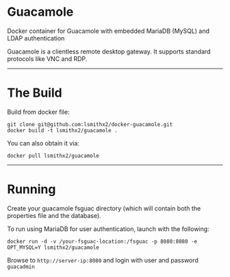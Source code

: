 Guacamole
====

Docker container for Guacamole with embedded MariaDB (MySQL) and LDAP authentication

Guacamole is a clientless remote desktop gateway. It supports standard protocols like VNC and RDP.

---
The Build
===

Build from docker file:

```
git clone git@github.com:lsmithx2/docker-guacamole.git
docker build -t lsmithx2/guacamole .
```

You can also obtain it via:  

```
docker pull lsmithx2/guacamole
```

---
Running
===

Create your guacamole fsguac directory (which will contain both the properties file and the database).

To run using MariaDB for user authentication, launch with the following:

```
docker run -d -v /your-fsguac-location:/fsguac -p 8080:8080 -e OPT_MYSQL=Y lsmithx2/guacamole
```

Browse to ```http://server-ip:8080``` and login with user and password `guacadmin`

